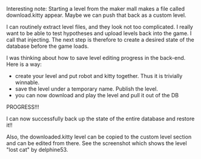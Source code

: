 Interesting note: Starting a level from the maker mall makes a file called download.kitty appear.
Maybe we can push that back as a custom level.

I can routinely extract level files, and they look not too complicated.
I really want to be able to test hypotheses and upload levels back into the game. I call that injecting.
The next step is therefore to create a desired state of the database before the game loads.

I was thinking about how to save level editing progress in the back-end. Here is a way: 
- create your level and put robot and kitty together. Thus it is trivially winnable.
- save the level under a temporary name. Publish the level.
- you can now download and play the level and pull it out of the DB


PROGRESS!!!

I can now successfully back up the state of the entire database and restore it!!

Also, the downloaded.kitty level can be copied to the custom level section and can be edited from there.
See the screenshot which shows the level "lost cat" by delphine53.
